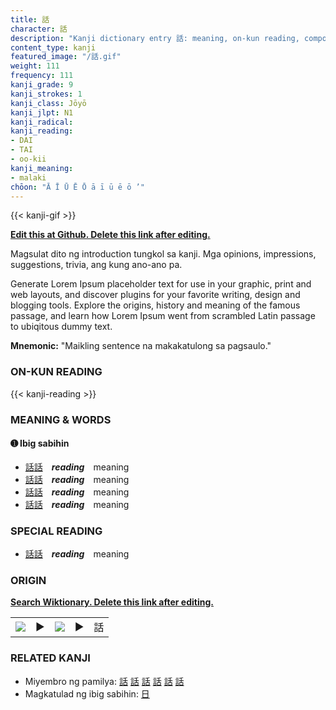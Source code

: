 ```yaml
---
title: 話
character: 話
description: "Kanji dictionary entry 話: meaning, on-kun reading, compounds, origin, related kanji"
content_type: kanji
featured_image: "/話.gif"
weight: 111
frequency: 111
kanji_grade: 9
kanji_strokes: 1
kanji_class: Jōyō
kanji_jlpt: N1
kanji_radical: 
kanji_reading: 
- DAI
- TAI
- oo-kii
kanji_meaning:
- malaki
chōon: "Ā Ī Ū Ē Ō ā ī ū ē ō ’"
---
```

[//]: # (Don't edit the line below. Kanji animated GIF code is automatically generated.)
{{< kanji-gif >}}

[//]: # (Edit below this line.)

**[Edit this at Github. Delete this link after editing.](https://github.com/tim0g/tim/tree/main/content/kanji/話/index.md)**

Magsulat dito ng introduction tungkol sa kanji. Mga opinions, impressions, suggestions, trivia, ang kung ano-ano pa.

Generate Lorem Ipsum placeholder text for use in your graphic, print and web layouts, and discover plugins for your favorite writing, design and blogging tools. Explore the origins, history and meaning of the famous passage, and learn how Lorem Ipsum went from scrambled Latin passage to ubiqitous dummy text.
 
**Mnemonic:** "Maikling sentence na makakatulong sa pagsaulo."

### ON-KUN READING

[//]: # (Don't edit the line below. ON-KUN READING code is automatically generated.)
{{< kanji-reading >}}

### MEANING & WORDS

#### ➊ **Ibig sabihin**
  - [話](../話)[話](../話)　***reading***　meaning
  - [話](../話)[話](../話)　***reading***　meaning
  - [話](../話)[話](../話)　***reading***　meaning
  - [話](../話)[話](../話)　***reading***　meaning

### SPECIAL READING
  - [話](../話)[話](../話)　***reading***　meaning

### ORIGIN

**[Search Wiktionary. Delete this link after editing.](https://wiktionary.org/wiki/話)**
<table class="kanji-table"><tr><td>
<img src="60px-話-bronze.svg.png">
</td><td>▶</td><td>
<img src="60px-話-oracle.svg.png">
</td><td>▶</td>
<td class="kanji-origin">話</td>
</tr></table>

### RELATED KANJI
- Miyembro ng pamilya: [話](../話) [話](../話) [話](../話) [話](../話) [話](../話) [話](../話)
- Magkatulad ng ibig sabihin: [日](../日)
